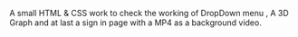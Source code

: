 A small HTML & CSS work to check the working of DropDown menu , A 3D Graph and at last a sign in page with a MP4 as a background video.
